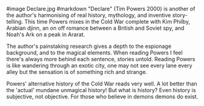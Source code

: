 #image	Declare.jpg
#markdown
"Declare" (Tim Powers 2000) is another of the author's harmonising of real history, mythology, and inventive story-telling. This time Powers mixes in the Cold War complete with Kim Philby, Arabian djinn, an on off romance between a British and Soviet spy, and Noah's Ark on a peak in Ararat.

The author's painstaking research gives a depth to the espionage background, and to the magical elements. When reading Powers I feel there's always more behind each sentence, stories untold. Reading Powers is like wandering through an exotic city, one may not see every lane every alley but the sensation is of something rich and strange.

Powers' alternative history of the Cold War reads very well. A lot better than the 'actual' mundane unmagical history! But what is history? Even history is subjective, not objective. For those who believe in demons demons do exist.
